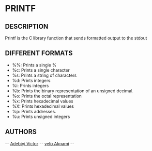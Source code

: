 # PRINTF
## DESCRIPTION
Printf is the C library function that sends formatted output to the stdout

## DIFFERENT FORMATS
* %%: Prints a single %
* %c: Prints a single character
* %s: Prints a string of characters
* %d: Prints integers
* %i: Prints integers
* %b: Prints the binary representation of an unsigned decimal.
* %o: Prints the octal representation
* %x: Prints hexadecimal values
* %X: Prints hexadecimal values
* %p: Prints addresses.
* %u: Prints unsigned integers

## AUTHORS
-- [Adebiyi Victor](https://github.com/Victor-VeeHyCee)
-- [yelo Akpami](https://github.com/yelo94)
-- []()
